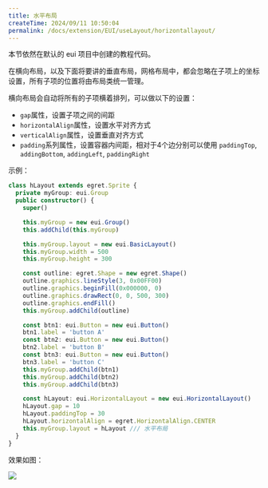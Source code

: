 ```yaml
---
title: 水平布局
createTime: 2024/09/11 10:50:04
permalink: /docs/extension/EUI/useLayout/horizontallayout/
---
```

本节依然在默认的 eui 项目中创建的教程代码。

在横向布局，以及下面将要讲的垂直布局，网格布局中，都会忽略在子项上的坐标设置，所有子项的位置将由布局类统一管理。

横向布局会自动将所有的子项横着排列，可以做以下的设置：
* `gap`属性，设置子项之间的间距
* `horizontalAlign`属性，设置水平对齐方式
* `verticalAlign`属性，设置垂直对齐方式
* `padding`系列属性，设置容器内间距，相对于4个边分别可以使用 `paddingTop`, `addingBottom`, `addingLeft`, `paddingRight`

示例：
~~~ typescript
class hLayout extends egret.Sprite {
  private myGroup: eui.Group
  public constructor() {
    super()

    this.myGroup = new eui.Group()
    this.addChild(this.myGroup)

    this.myGroup.layout = new eui.BasicLayout()
    this.myGroup.width = 500
    this.myGroup.height = 300

    const outline: egret.Shape = new egret.Shape()
    outline.graphics.lineStyle(3, 0x00FF00)
    outline.graphics.beginFill(0x000000, 0)
    outline.graphics.drawRect(0, 0, 500, 300)
    outline.graphics.endFill()
    this.myGroup.addChild(outline)

    const btn1: eui.Button = new eui.Button()
    btn1.label = 'button A'
    const btn2: eui.Button = new eui.Button()
    btn2.label = 'button B'
    const btn3: eui.Button = new eui.Button()
    btn3.label = 'button C'
    this.myGroup.addChild(btn1)
    this.myGroup.addChild(btn2)
    this.myGroup.addChild(btn3)

    const hLayout: eui.HorizontalLayout = new eui.HorizontalLayout()
    hLayout.gap = 10
    hLayout.paddingTop = 30
    hLayout.horizontalAlign = egret.HorizontalAlign.CENTER
    this.myGroup.layout = hLayout /// 水平布局
  }
}
~~~
效果如图：

![](20170920122619.png)
